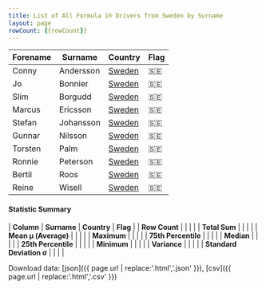 ```yaml
---
title: List of All Formula 1® Drivers from Sweden by Surname
layout: page
rowCount: {{rowCount}}
---
```


| Forename | Surname | Country | Flag |
|--|--|--|--|
| Conny | Andersson | [Sweden](/f1/countries/sweden) | 🇸🇪 |
| Jo | Bonnier | [Sweden](/f1/countries/sweden) | 🇸🇪 |
| Slim | Borgudd | [Sweden](/f1/countries/sweden) | 🇸🇪 |
| Marcus | Ericsson | [Sweden](/f1/countries/sweden) | 🇸🇪 |
| Stefan | Johansson | [Sweden](/f1/countries/sweden) | 🇸🇪 |
| Gunnar | Nilsson | [Sweden](/f1/countries/sweden) | 🇸🇪 |
| Torsten | Palm | [Sweden](/f1/countries/sweden) | 🇸🇪 |
| Ronnie | Peterson | [Sweden](/f1/countries/sweden) | 🇸🇪 |
| Bertil | Roos | [Sweden](/f1/countries/sweden) | 🇸🇪 |
| Reine | Wisell | [Sweden](/f1/countries/sweden) | 🇸🇪 |

#### Statistic Summary

| **Column** | **Surname** | **Country** | **Flag** |
| **Row Count** |  |  |  |
| **Total Sum** |  |  |  |
| **Mean μ (Average)** |  |  |  |
| **Maximum** |  |  |  |
| **75th Percentile** |  |  |  |
| **Median** |  |  |  |
| **25th Percentile** |  |  |  |
| **Minimum** |  |  |  |
| **Variance** |  |  |  |
| **Standard Deviation σ** |  |  |  |

Download data: [json]({{ page.url | replace:'.html','.json' }}), [csv]({{ page.url | replace:'.html','.csv' }})
